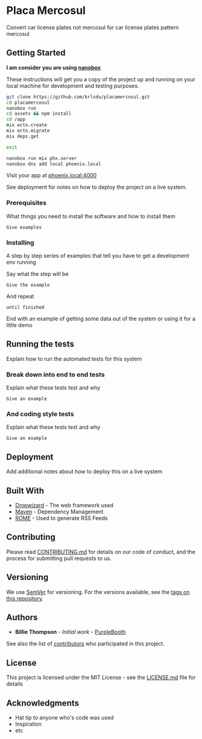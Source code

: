 # Placa Mercosul

Convert car license plates not mercosul for car license plates pattern mercosul 

## Getting Started

**I am consider you are using [nanobox](https://guides.nanobox.io/elixir/phoenix/from-scratch/)**

These instructions will get you a copy of the project up and running on your local machine for development and testing purposes. 

```bash
git clone https://github.com/krlsdu/placamercosul.git
cd placamercosul
nanobox run 
cd assets && npm install
cd /app
mix ecto.create
mix ecto.migrate
mix deps.get

exit

nanobox run mix phx.server
nanobox dns add local phoenix.local
```
Visit your app at <a href="http://phoenix.local:4000" target="\_blank">phoenix.local:4000</a>



See deployment for notes on how to deploy the project on a live system.

### Prerequisites

What things you need to install the software and how to install them

```
Give examples
```

### Installing

A step by step series of examples that tell you have to get a development env running

Say what the step will be

```
Give the example
```

And repeat

```
until finished
```

End with an example of getting some data out of the system or using it for a little demo

## Running the tests

Explain how to run the automated tests for this system

### Break down into end to end tests

Explain what these tests test and why

```
Give an example
```

### And coding style tests

Explain what these tests test and why

```
Give an example
```

## Deployment

Add additional notes about how to deploy this on a live system

## Built With

* [Dropwizard](http://www.dropwizard.io/1.0.2/docs/) - The web framework used
* [Maven](https://maven.apache.org/) - Dependency Management
* [ROME](https://rometools.github.io/rome/) - Used to generate RSS Feeds

## Contributing

Please read [CONTRIBUTING.md](https://gist.github.com/PurpleBooth/b24679402957c63ec426) for details on our code of conduct, and the process for submitting pull requests to us.

## Versioning

We use [SemVer](http://semver.org/) for versioning. For the versions available, see the [tags on this repository](https://github.com/your/project/tags). 

## Authors

* **Billie Thompson** - *Initial work* - [PurpleBooth](https://github.com/PurpleBooth)

See also the list of [contributors](https://github.com/your/project/contributors) who participated in this project.

## License

This project is licensed under the MIT License - see the [LICENSE.md](LICENSE.md) file for details

## Acknowledgments

* Hat tip to anyone who's code was used
* Inspiration
* etc

